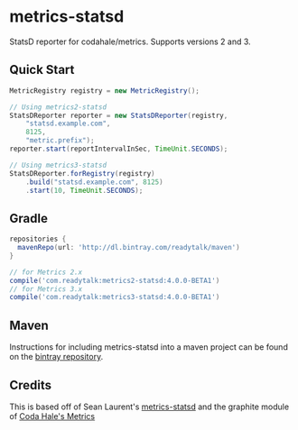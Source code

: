 # metrics-statsd

StatsD reporter for codahale/metrics. Supports versions 2 and 3.

## Quick Start

```java
MetricRegistry registry = new MetricRegistry();

// Using metrics2-statsd
StatsDReporter reporter = new StatsDReporter(registry,
    "statsd.example.com",
    8125,
    "metric.prefix");
reporter.start(reportIntervalInSec, TimeUnit.SECONDS);

// Using metrics3-statsd
StatsDReporter.forRegistry(registry)
    .build("statsd.example.com", 8125)
    .start(10, TimeUnit.SECONDS);
```

## Gradle

```groovy
repositories {
  mavenRepo(url: 'http://dl.bintray.com/readytalk/maven')
}

// for Metrics 2.x
compile('com.readytalk:metrics2-statsd:4.0.0-BETA1')
// for Metrics 3.x
compile('com.readytalk:metrics3-statsd:4.0.0-BETA1')
```

## Maven

Instructions for including metrics-statsd into a maven project can be found on the [bintray repository](https://bintray.com/readytalk/maven/metrics-statsd).

## Credits

This is based off of Sean Laurent's [metrics-statsd](https://github.com/organicveggie/metrics-statsd) and the graphite module of [Coda Hale's Metrics](https://github.com/codahale/metrics)
